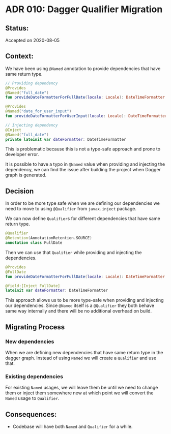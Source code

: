 # ADR 010: Dagger Qualifier Migration

## Status:

Accepted on 2020-08-05

## Context:

We have been using `@Named` annotation to provide dependencies that have same return type.

```kotlin
// Providing dependency
@Provides
@Named("full_date")
fun provideDateFormatterForFullDate(locale: Locale): DateTimeFormatter = DateTimeFormatter.ofPattern("d-MMM-yyyy", locale)

@Provides
@Named("date_for_user_input")
fun provideDateFormatterForUserInput(locale: Locale): DateTimeFormatter = DateTimeFormatter.ofPattern("dd/MM/yyyy", locale)

// Injecting dependency
@Inject
@Named("full_date")
private lateinit var dateFormatter: DateTimeFormatter
```

This is problematic because this is not a type-safe approach and prone to developer error.

It is possible to have a typo in `@Named` value when providing and injecting the dependency, we can find the issue after building the project when
Dagger graph is generated.

## Decision

In order to be more type safe when we are defining our dependencies we need to move to using `@Qualifier` from `javax.inject` package.

We can now define `Qualifier`s for different dependencies that have same return type.

```kotlin
@Qualifier
@Retention(AnnotationRetention.SOURCE)
annotation class FullDate
```

Then we can use that `Qualifier` while providing and injecting the dependencies.

```kotlin
@Provides
@FullDate
fun provideDateFormatterForFullDate(locale: Locale): DateTimeFormatter = DateTimeFormatter.ofPattern("d-MMM-yyyy", locale)

@field:[Inject FullDate]
lateinit var dateFormatter: DateTimeFormatter
```

This approach allows us to be more type-safe when providing and injecting our dependencies. Since `@Named` itself is a `@Qualifier`  they both behave
same way internally and there will be no additional overhead on build.

## Migrating Process

### New dependencies

When we are defining new dependencies that have same return type in the dagger graph. Instead of using `Named` we will create a `Qualifier` and use
that.

### Existing dependencies

For existing `Named` usages, we will leave them be until we need to change them or inject them somewhere new at which point we will convert
the `Named` usage to `Qualifier`.

## Consequences:

- Codebase will have both `Named` and `Qualifier` for a while.
